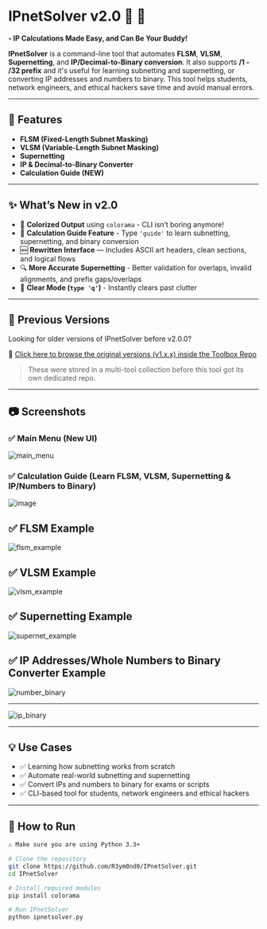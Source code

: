 # IPnetSolver v2.0 🔢 🚀
**- IP Calculations Made Easy, and Can Be Your Buddy!**

**IPnetSolver** is a command-line tool that automates **FLSM**, **VLSM**, **Supernetting**, and **IP/Decimal-to-Binary conversion**.
It also supports **/1 - /32 prefix** and it's useful for learning subnetting and supernetting, or converting IP addresses and numbers to binary.
This tool helps students, network engineers, and ethical hackers save time and avoid manual errors.

---

## 🔧 Features

- **FLSM (Fixed-Length Subnet Masking)**
- **VLSM (Variable-Length Subnet Masking)**
- **Supernetting**
- **IP & Decimal-to-Binary Converter**
- **Calculation Guide (NEW)**

---

## ✨ What’s New in v2.0

- 🎨 **Colorized Output** using `colorama` - CLI isn’t boring anymore!
- 🧠 **Calculation Guide Feature** - Type `'guide'` to learn subnetting, supernetting, and binary conversion
- 🆕 **Rewritten Interface** — Includes ASCII art headers, clean sections, and logical flows
- 🔍 **More Accurate Supernetting** - Better validation for overlaps, invalid alignments, and prefix gaps/overlaps
- 🧹 **Clear Mode (`type 'q'`)** - Instantly clears past clutter

---

## 📜 Previous Versions

Looking for older versions of IPnetSolver before v2.0.0?

🔗 [Click here to browse the original versions (v1.x.x) inside the Toolbox Repo](https://github.com/R3ym0nd0/Python-Resources/tree/main/MyToolBox/IPnetSolver)

> These were stored in a multi-tool collection before this tool got its own dedicated repo.

---

##  📷 Screenshots

### ✅ Main Menu (New UI)
![main_menu](https://github.com/user-attachments/assets/58c46245-0204-49de-9705-69ec830a0af4)

### ✅ Calculation Guide (Learn FLSM, VLSM, Supernetting & IP/Numbers to Binary)
![image](https://github.com/user-attachments/assets/7e005b06-9340-4d73-9bad-4bc0c965bc6c)

## ✅ FLSM Example
![flsm_example](https://github.com/user-attachments/assets/a8fd2aae-6cf5-4da0-9c05-33cbff7d6041)

## ✅ VLSM Example
![vlsm_example](https://github.com/user-attachments/assets/d5c5d788-775c-4ba0-b45a-24d0546c9699)

## ✅ Supernetting Example
![supernet_example](https://github.com/user-attachments/assets/c33dc5a8-37f2-40f2-8fd7-5947b1bacd25)

## ✅ IP Addresses/Whole Numbers to Binary Converter Example

![number_binary](https://github.com/user-attachments/assets/77966c0f-af6f-4ae5-a10c-ef086daa6a8c)

---

![ip_binary](https://github.com/user-attachments/assets/b7eee1c2-2b23-4dcc-9c8b-6839803fdf86)

---

## 💡 Use Cases

- ✅ Learning how subnetting works from scratch  
- ✅ Automate real-world subnetting and supernetting
- ✅ Convert IPs and numbers to binary for exams or scripts
- ✅ CLI-based tool for students, network engineers and ethical hackers

---

## 🔧 How to Run

```bash
⚠️ Make sure you are using Python 3.3+

# Clone the repository
git clone https://github.com/R3ym0nd0/IPnetSolver.git
cd IPnetSolver

# Install required modules
pip install colorama

# Run IPnetSolver
python ipnetsolver.py
